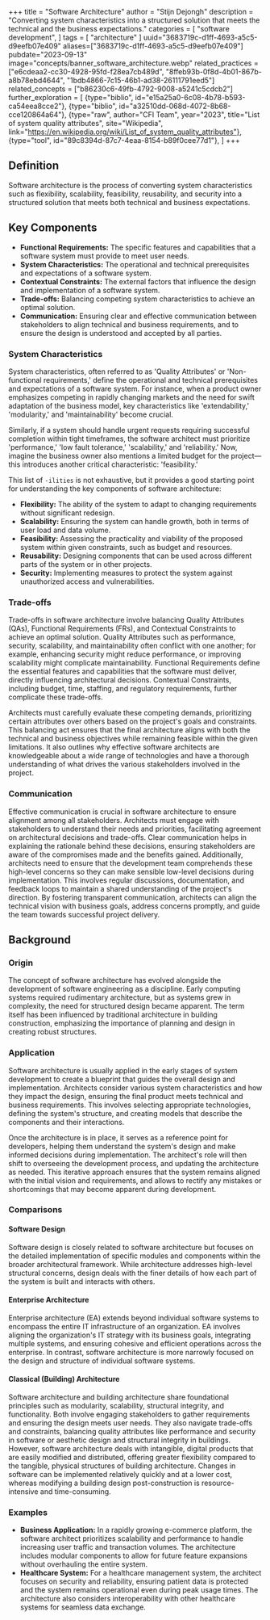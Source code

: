 +++
title = "Software Architecture"
author = "Stijn Dejongh"
description = "Converting system characteristics into a structured solution that meets the technical and the business expectations."
categories = [
    "software development",
]
tags = [
    "architecture"
]
uuid="3683719c-d1ff-4693-a5c5-d9eefb07e409"
aliases=["3683719c-d1ff-4693-a5c5-d9eefb07e409"]
pubdate="2023-09-13"
image="concepts/banner_software_architecture.webp"
related_practices = ["e6cdeaa2-cc30-4928-95fd-f28ea7cb489d", "8ffeb93b-0f8d-4b01-867b-a8b78ebd4644", "1bdb4866-7c15-46b1-ad38-26111791eed5"]
related_concepts = ["b86230c6-49fb-4792-9008-a5241c5cdcb2"]
further_exploration = [
  {type="biblio", id="e15a25a0-6c08-4b78-b593-ca54eea8cce2"},
  {type="biblio", id="a32510dd-068d-4072-8b68-cce120864a64"},
  {type="raw", author="CFI Team", year="2023", title="List of system quality attributes", site="Wikipedia", link="https://en.wikipedia.org/wiki/List_of_system_quality_attributes"},
  {type="tool", id="89c8394d-87c7-4eaa-8154-b89f0cee77d1"},
]
+++

## Definition

Software architecture is the process of converting system characteristics such as flexibility, scalability, feasibility, reusability, and security
into a structured solution that meets both technical and business expectations.

## Key Components

* **Functional Requirements:** The specific features and capabilities that a software system must provide to meet user needs.
* **System Characteristics:** The operational and technical prerequisites and expectations of a software system.
* **Contextual Constraints:** The external factors that influence the design and implementation of a software system.
* **Trade-offs:** Balancing competing system characteristics to achieve an optimal solution.
* **Communication:** Ensuring clear and effective communication between stakeholders to align technical and business requirements, and to ensure
  the design is understood and accepted by all parties. 

### System Characteristics

System characteristics, often referred to as 'Quality Attributes' or 'Non-functional requirements,' define the operational and technical
prerequisites and expectations of a software system. For instance, when a product owner emphasizes competing in rapidly changing markets and the
need for swift adaptation of the business model, key characteristics like 'extendability,' 'modularity,' and 'maintainability' become crucial.

Similarly, if a system should handle urgent requests requiring successful completion within tight timeframes, the software architect must
prioritize 'performance,' 'low fault tolerance,' 'scalability,' and 'reliability.' Now, imagine the business owner also mentions a limited budget
for the project—this introduces another critical characteristic: 'feasibility.'

This list of `-ilities` is not exhaustive, but it provides a good starting point for understanding the key components of software architecture:

* **Flexibility:** The ability of the system to adapt to changing requirements without significant redesign.
* **Scalability:** Ensuring the system can handle growth, both in terms of user load and data volume.
* **Feasibility:** Assessing the practicality and viability of the proposed system within given constraints, such as budget and resources.
* **Reusability:** Designing components that can be used across different parts of the system or in other projects.
* **Security:** Implementing measures to protect the system against unauthorized access and vulnerabilities.

### Trade-offs

Trade-offs in software architecture involve balancing Quality Attributes (QAs), Functional Requirements (FRs), and Contextual Constraints to achieve
an optimal solution. Quality Attributes such as performance, security, scalability, and maintainability often conflict with one another; for
example, enhancing security might reduce performance, or improving scalability might complicate maintainability. Functional Requirements define the
essential features and capabilities that the software must deliver, directly influencing architectural decisions. Contextual Constraints, including
budget, time, staffing, and regulatory requirements, further complicate these trade-offs. 

Architects must carefully evaluate these competing demands, prioritizing certain attributes over others based on the project's goals and
constraints. This balancing act ensures that the final architecture aligns with both the technical and business objectives while remaining feasible
within the given limitations. It also outlines why effective software architects are knowledgeable about a wide range of technologies and have a
thorough understanding of what drives the various stakeholders involved in the project.

### Communication

Effective communication is crucial in software architecture to ensure alignment among all stakeholders. Architects must engage with stakeholders to
understand their needs and priorities, facilitating agreement on architectural decisions and trade-offs. Clear communication helps in explaining the
rationale behind these decisions, ensuring stakeholders are aware of the compromises made and the benefits gained. Additionally, architects need to
ensure that the development team comprehends these high-level concerns so they can make sensible low-level decisions during implementation. This
involves regular discussions, documentation, and feedback loops to maintain a shared understanding of the project's direction. By fostering
transparent communication, architects can align the technical vision with business goals, address concerns promptly, and guide the team towards
successful project delivery.

## Background

### Origin

The concept of software architecture has evolved alongside the development of software engineering as a discipline. Early computing systems required
rudimentary architecture, but as systems grew in complexity, the need for structured design became apparent. The term itself has been influenced by
traditional architecture in building construction, emphasizing the importance of planning and design in creating robust structures.

### Application

Software architecture is usually applied in the early stages of system development to create a blueprint that guides the overall design and 
implementation. Architects consider various system characteristics and how they impact the design, ensuring the final product meets technical and business
requirements. This involves selecting appropriate technologies, defining the system's structure, and creating models that describe the components
and their interactions.

Once the architecture is in place, it serves as a reference point for developers, helping them understand the system's design and make informed 
decisions during implementation. The architect's role will then shift to overseeing the development process, and updating the architecture as 
needed. This iterative approach ensures that the system remains aligned with the initial vision and requirements, and allows to rectify any 
mistakes or shortcomings that may become apparent during development.

### Comparisons

#### Software Design

Software design is closely related to software architecture but focuses on the detailed implementation of specific modules and components within the
broader architectural framework. While architecture addresses high-level structural concerns, design deals with the finer details of how each part
of the system is built and interacts with others.

#### Enterprise Architecture

Enterprise architecture (EA) extends beyond individual software systems to encompass the entire IT infrastructure of an organization. EA involves
aligning the organization's IT strategy with its business goals, integrating multiple systems, and ensuring cohesive and efficient operations across
the enterprise. In contrast, software architecture is more narrowly focused on the design and structure of individual software systems.

#### Classical (Building) Architecture

Software architecture and building architecture share foundational principles such as modularity, scalability, structural integrity, and
functionality. Both involve engaging stakeholders to gather requirements and ensuring the design meets user needs. They also navigate trade-offs and
constraints, balancing quality attributes like performance and security in software or aesthetic design and structural integrity in buildings.
However, software architecture deals with intangible, digital products that are easily modified and distributed, offering greater flexibility
compared to the tangible, physical structures of building architecture. Changes in software can be implemented relatively quickly and at a lower
cost, whereas modifying a building design post-construction is resource-intensive and time-consuming.

### Examples

* **Business Application:** In a rapidly growing e-commerce platform, the software architect prioritizes scalability and performance to handle
  increasing user traffic and transaction volumes. The architecture includes modular components to allow for future feature expansions without
  overhauling the entire system.
* **Healthcare System:** For a healthcare management system, the architect focuses on security and reliability, ensuring patient data is protected
  and the system remains operational even during peak usage times. The architecture also considers interoperability with other healthcare systems
  for seamless data exchange.
